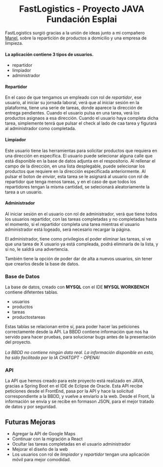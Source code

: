 <h1 align="center">FastLogistics - Proyecto JAVA Fundación Esplai</h1>

FastLogistics surgió gracias a la unión de ideas junto a mi compañero [Manel](https://github.com/manelsito), sobre la repartición de productos a domicilio y una empresa de limpieza.

#### La aplicación contiene 3 tipos de usuarios.
- repartidor
- limpiador
- administrador

#### Repartidor
En el caso de que tengamos un empleado con rol de *repartidor*, ese usuario, al iniciar su jornada laboral, verá que al iniciar sesión en
la plataforma, tiene una serie de tareas, donde aparece la dirección de entrega pendientes. Cuando el usuario pulsa en una tarea, verá los 
productos asignaos a esa dirección. Cuando el usuario haya completa dicha tarea, simplemente tenrá que pulsar el check al lado de caa tarea y
figurará al administrador como completada.

#### Limpiador

Este usuario tiene las herramientas para solicitar productos que requiera en una dirección en específica. El usuario puede selecionar alguna 
calle que está disponible en la base de datos adjunta en el respositorio. Al rellenar el campo de la dirección, en una lista desplegable,
puede selecionar los productos que requiere en la dirección especificada anteriormente. Al pulsar el boton de *enviar*, esta tarea se le 
asignará al usuario con rol de repartidor que tenga menos tareas, y en el caso de que todos los repartidores tengan la misma cantidad, se
selecionará aleatoriamente la tarea a un usuario.

#### Administrador

Al iniciar sesión en el usuario con rol de administrador, verá que tiene todos los usuarios repartidor, con las tareas completadas y no completadas
hasta el momento, si el repartidor completa una tarea mientras el usuario administrador está logeado, será necesario recargar la página.

El administrador, tiene como privilegios el poder eliminar las tareas, si ve que una tarea de X usuario ya está compleada, podrá eliminarla de la lista, y si no, le saldrá una 
advertencia.

También tiene la opción de poder dar de alta a nuevos usuarios, sin tener que crearlos desde la base de datos.

### Base de Datos

La base de datos, creado con **MYSQL** con el IDE **MYSQL WORKBENCH** contiene difetentes tablas.
- usuarios
- productos
- tareas
- productostareas

Estas tablas se relacionan entre sí, para poder hacer las peticiones correctamente desde la API.
La BBDD contiene información que nos ha servido para hacer pruebas, para solucionar bugs antes de la presentación del proyecto.
<br><br>*La BBDD no contiene ningún dato real. La información disponible en esta, ha sido facilitada por la IA CHATGPT - OPENAI*

### API
La API que hemos creado para este proyecto está realizado en JAVA, gracias a Spring Boot en el IDE de Eclipse de Oracle.
Esta API recibe peticiones desde el FrontEnd, pasa por la API y hace la solicitud correspondiente a la BBDD, y vuelve a enviarlo a la web. Desde el Front, la información se envía
y se recibe en formason JSON, para el mejor tratado de datos y por seguridad.


## Futuras Mejoras

- Agregar la API de Google Maps
- Continuar con la migración a React
- Ocultar las tareas completadas en el usuario administrador
- Mejorar el diseño de la web
- Los usuarios con rol de *limpiador* y *repartidor* tengan una aplicación móvil para mejor comodidad.









